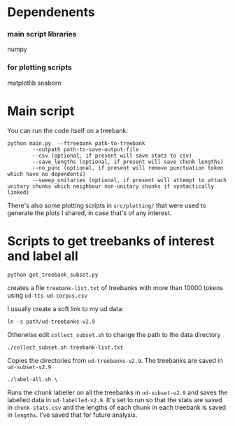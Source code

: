 # Dependenents
### main script libraries
numpy

### for plotting scripts
matplotlib
seaborn

# Main script

You can run the code itself on a treebank:

```
python main.py  --ftreebank path-to-treebank
		--outpath path-to-save-output-file 
		--csv (optional, if present will save stats to csv) 
		--save_lengths (optional, if present will save chunk lengths)
		--no_punc (optional, if present will remove punctuation token which have no dependents)
		--sweep_unitaries (optional, if present will attempt to attach unitary chunks which neighbour non-unitary chunks if syntactically linked)
```

There's also some plotting scripts in `src/plotting/` that were used to generate the plots I shared, in case that's of any interest.

# Scripts to get treebanks of interest and label all

```
python get_treebank_subset.py
```

creates a file `treebank-list.txt` of treebanks with more than 10000 tokens using `ud-tts-ud-corpus.csv`

I usually create a soft link to my ud data:

```
ln -s path/ud-treebanks-v2.9
```

Otherwise edit `collect_subset.sh` to change the path to the data directory

```
./collect_subset.sh treebank-list.txt
```

Copies the directories from `ud-treebanks-v2.9`. The treebanks are saved in `ud-subset-v2.9`


```
./label-all.sh \
```

Runs the chunk labeller on all the treebanks in `ud-subset-v2.9` and saves the labelled data in `ud-labelled-v2.9`. It's set to run so that the stats are saved in `chunk-stats.csv` and the lengths of each chunk in each treebank is saved in `lengths`. I've saved that for future analysis.

